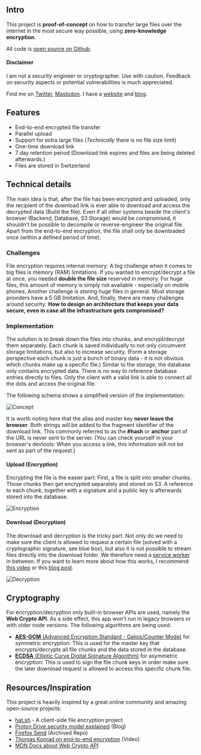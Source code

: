## Intro

This project is **proof-of-concept** on how to transfer large files over the internet in the most secure way possible, using **zero-knowledge encryption**.

All code is [open source on Github](https://github.com/stophecom/sharrr-svelte).

#### Disclaimer

I am not a security engineer or cryptographer. Use with caution. Feedback on security aspects or potential vulnerabilities is much appreciated.

Find me on [Twitter](https://twitter.com/stophecom), [Mastodon](https://mastodon.social/@stophecom). I have a [website](https://www.stophe.com/) and [blog](https://blog.stophe.com/).

## Features

- End-to-end encrypted file transfer
- Parallel upload
- Support for extra large files (_Technically_ there is no file size limit)
- One-time download link
- 7 day retention period (Download link expires and files are being deleted afterwards.)
- Files are stored in Switzerland

## Technical details

The main idea is that, after the file has been encrypted and uploaded, only the recipient of the download link is ever able to download and access the decrypted data (Build the file). Even if all other systems beside the client's browser (Backend, Database, S3 Storage) would be compromised, it shouldn't be possible to decompile or reverse-engineer the original file. Apart from the end-to-end encryption, the file shall only be downloaded once (within a defined period of time).

### Challenges

File encryption requires internal memory: A big challenge when it comes to big files is memory (RAM) limitations. If you wanted to encrypt/decrypt a file at once, you needed **double the file size** reserved in memory. For huge files, this amount of memory is simply not available - especially on mobile phones. Another challenge is storing huge files in general. Most storage providers have a 5 GB limitation. And, finally, there are many challenges around security: **How to design an architecture that keeps your data secure, even in case all the infrastructure gets compromised?**

### Implementation

The solution is to break down the files into chunks, and encrypt/decrypt them separately. Each chunk is saved individually to not only circumvent storage limitations, but also to increase security. (Form a storage perspective each chunk is just a bunch of binary data - it is not obvious which chunks make up a specific file.)
Similar to the storage, the database only contains encrypted data. There is no way to reference database entries directly to files. Only the client with a valid link is able to connect all the dots and access the original file.

The following schema shows a simplified version of the implementation:

![Concept](https://sharrr.com/images/about/about-overview.jpg)

It is worth noting here that the alias and master key **never leave the browser**. Both strings will be added to the fragment identifier of the download link. This commonly referred to as the **#hash** or **anchor** part of the URL is never sent to the server. (You can check yourself in your browser's devtools: When you access a link, this information will not be sent as part of the request.)

#### Upload (Encryption)

Encrypting the file is the easier part: First, a file is split into smaller chunks. Those chunks then get encrypted separately and stored on S3. A reference to each chunk, together with a signature and a public key is afterwards stored into the database.

![Encryption](https://sharrr.com/images/about/about-encryption.jpg)

#### Download (Decryption)

The download and decryption is the tricky part. Not only do we need to make sure the client is allowed to request a certain file (solved with a cryptographic signature, see blue box), but also it is not possible to stream files directly into the download folder. We therefore need a [service worker](https://developer.mozilla.org/en-US/docs/Web/API/Service_Worker_API) in between. If you want to learn more about how this works, I recommend [this video](https://www.youtube.com/watch?v=SdePc87Ffik) or this [blog post](https://proton.me/blog/proton-drive-web-encryption-technique).

![Decryption](https://sharrr.com/images/about/about-decryption.jpg)

## Cryptography

For encryption/decryption only built-in browser APIs are used, namely the **Web Crypto API**. As a side effect, this app won't run in legacy browsers or with older node versions. The following algorithms are being used:

- [**AES-GCM** (Advanced Encryption Standard - Galois/Counter Mode)](https://en.wikipedia.org/wiki/Galois/Counter_Mode) for symmetric encryption: This is used for the master key that encrypts/decrypts all file chunks and the data stored in the database.
- [**ECDSA** (Elliptic Curve Digital Signature Algorithm)](https://en.wikipedia.org/wiki/Elliptic_Curve_Digital_Signature_Algorithm) for asymmetric encryption: This is used to sign the file chunk keys in order make sure the later download request is allowed to access this specific chunk file.

## Resources/Inspiration

This project is heavily inspired by a great online community and amazing open-source projects:

- [hat.sh](https://hat.sh/) - A client-side file encryption project
- [Proton Drive security model explained](https://proton.me/blog/protondrive-security) (Blog)
- [Firefox Send](https://github.com/mozilla/send) (Archived Repo)
- [Thomas Konrad on end-to-end encryption](https://www.youtube.com/watch?v=SdePc87Ffik) (Video)
- [MDN Docs about Web Crypto API](https://developer.mozilla.org/en-US/docs/Web/API/Web_Crypto_API)
